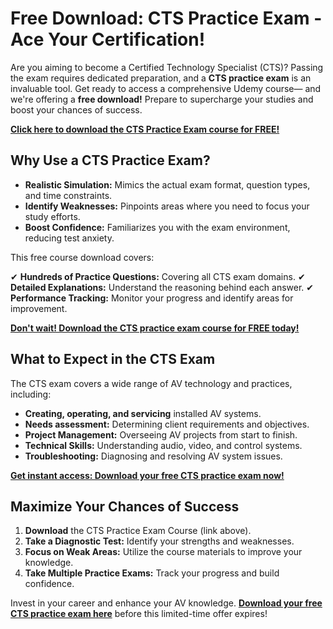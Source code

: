 # Free Download: CTS Practice Exam - Ace Your Certification!

Are you aiming to become a Certified Technology Specialist (CTS)? Passing the exam requires dedicated preparation, and a **CTS practice exam** is an invaluable tool. Get ready to access a comprehensive Udemy course— and we're offering a **free download!** Prepare to supercharge your studies and boost your chances of success.

[**Click here to download the CTS Practice Exam course for FREE!**](https://udemywork.com/cts-practice-exam)

## Why Use a CTS Practice Exam?

*   **Realistic Simulation:** Mimics the actual exam format, question types, and time constraints.
*   **Identify Weaknesses:** Pinpoints areas where you need to focus your study efforts.
*   **Boost Confidence:** Familiarizes you with the exam environment, reducing test anxiety.

This free course download covers:

✔ **Hundreds of Practice Questions:** Covering all CTS exam domains.
✔ **Detailed Explanations:** Understand the reasoning behind each answer.
✔ **Performance Tracking:** Monitor your progress and identify areas for improvement.

[**Don't wait! Download the CTS practice exam course for FREE today!**](https://udemywork.com/cts-practice-exam)

## What to Expect in the CTS Exam

The CTS exam covers a wide range of AV technology and practices, including:

*   **Creating, operating, and servicing** installed AV systems.
*   **Needs assessment:** Determining client requirements and objectives.
*   **Project Management:** Overseeing AV projects from start to finish.
*   **Technical Skills:** Understanding audio, video, and control systems.
*   **Troubleshooting:** Diagnosing and resolving AV system issues.

[**Get instant access: Download your free CTS practice exam now!**](https://udemywork.com/cts-practice-exam)

## Maximize Your Chances of Success

1.  **Download** the CTS Practice Exam Course (link above).
2.  **Take a Diagnostic Test:** Identify your strengths and weaknesses.
3.  **Focus on Weak Areas:** Utilize the course materials to improve your knowledge.
4.  **Take Multiple Practice Exams:** Track your progress and build confidence.

Invest in your career and enhance your AV knowledge. **[Download your free CTS practice exam here](https://udemywork.com/cts-practice-exam)** before this limited-time offer expires!
